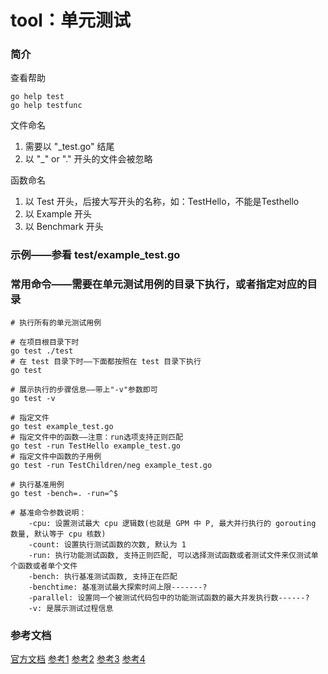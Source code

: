 # tool：单元测试

### 简介
查看帮助
```
go help test
go help testfunc
```

文件命名
1. 需要以 "_test.go" 结尾
2. 以 "_" or "." 开头的文件会被忽略

函数命名
1. 以 Test 开头，后接大写开头的名称，如：TestHello，不能是Testhello
2. 以 Example 开头
3. 以 Benchmark 开头

### 示例——参看 test/example_test.go 

### 常用命令——需要在单元测试用例的目录下执行，或者指定对应的目录
```
# 执行所有的单元测试用例

# 在项目根目录下时
go test ./test
# 在 test 目录下时——下面都按照在 test 目录下执行
go test

# 展示执行的步骤信息——带上"-v"参数即可
go test -v

# 指定文件
go test example_test.go
# 指定文件中的函数——注意：run选项支持正则匹配
go test -run TestHello example_test.go
# 指定文件中函数的子用例
go test -run TestChildren/neg example_test.go

# 执行基准用例
go test -bench=. -run=^$

# 基准命令参数说明：
    -cpu: 设置测试最大 cpu 逻辑数(也就是 GPM 中 P, 最大并行执行的 gorouting 数量, 默认等于 cpu 核数)
    -count: 设置执行测试函数的次数, 默认为 1
    -run: 执行功能测试函数, 支持正则匹配, 可以选择测试函数或者测试文件来仅测试单个函数或者单个文件
    -bench: 执行基准测试函数, 支持正在匹配
    -benchtime: 基准测试最大探索时间上限-------?
    -parallel: 设置同一个被测试代码包中的功能测试函数的最大并发执行数------?
    -v: 是展示测试过程信息

```

### 参考文档
[官方文档](https://golang.google.cn/cmd/go/#hdr-Testing_flags)
[参考1](https://books.studygolang.com/The-Golang-Standard-Library-by-Example/chapter09/09.1.html)
[参考2](https://geektutu.com/post/quick-go-test.html)
[参考3](https://www.cnblogs.com/jssyjam/p/10728801.html)
[参考4](http://c.biancheng.net/view/124.html)